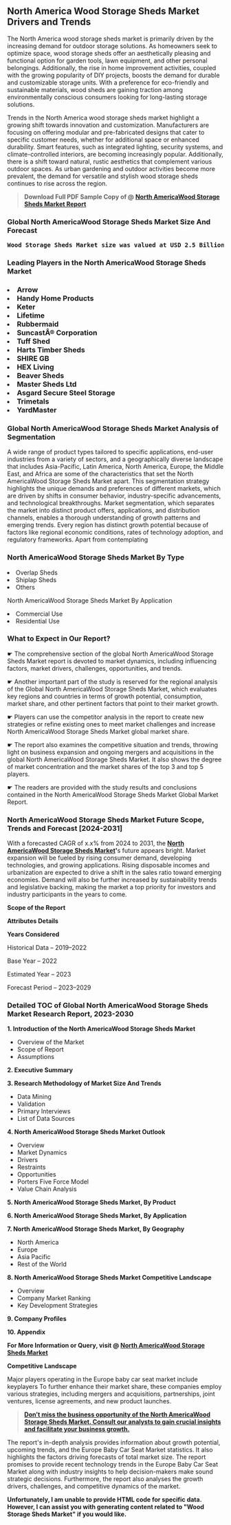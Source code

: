 <p><h2>North America Wood Storage Sheds Market Drivers and Trends</h2><p>The North America wood storage sheds market is primarily driven by the increasing demand for outdoor storage solutions. As homeowners seek to optimize space, wood storage sheds offer an aesthetically pleasing and functional option for garden tools, lawn equipment, and other personal belongings. Additionally, the rise in home improvement activities, coupled with the growing popularity of DIY projects, boosts the demand for durable and customizable storage units. With a preference for eco-friendly and sustainable materials, wood sheds are gaining traction among environmentally conscious consumers looking for long-lasting storage solutions.</p><p>Trends in the North America wood storage sheds market highlight a growing shift towards innovation and customization. Manufacturers are focusing on offering modular and pre-fabricated designs that cater to specific customer needs, whether for additional space or enhanced durability. Smart features, such as integrated lighting, security systems, and climate-controlled interiors, are becoming increasingly popular. Additionally, there is a shift toward natural, rustic aesthetics that complement various outdoor spaces. As urban gardening and outdoor activities become more prevalent, the demand for versatile and stylish wood storage sheds continues to rise across the region.</p></p><blockquote id="" class=""><strong>Download Full PDF Sample Copy of @&nbsp;<a href="https://www.verifiedmarketreports.com/download-sample/?rid=215490&utm_source=GitHub-Jan&utm_medium=262" target="_blank">North AmericaWood Storage Sheds Market Report</a>&nbsp;&nbsp;</strong></blockquote><h3 id="" class=""><strong>Global&nbsp;North AmericaWood Storage Sheds Market Size And Forecast</strong></h3><pre class="reader-text-block__code-block"><strong>Wood Storage Sheds Market size was valued at USD 2.5 Billion in 2022 and is projected to reach USD 4.0 Billion by 2030, growing at a CAGR of 6.2% from 2024 to 2030.</strong></pre><h3 id="" class="">Leading Players in the&nbsp;North AmericaWood Storage Sheds Market</h3><h3 class=""></Li><Li>Arrow</Li><Li> Handy Home Products</Li><Li> Keter</Li><Li> Lifetime</Li><Li> Rubbermaid</Li><Li> SuncastÂ® Corporation</Li><Li> Tuff Shed</Li><Li> Harts Timber Sheds</Li><Li> SHIRE GB</Li><Li> HEX Living</Li><Li> Beaver Sheds</Li><Li> Master Sheds Ltd</Li><Li> Asgard Secure Steel Storage</Li><Li> Trimetals</Li><Li> YardMaster</h3><h3 id="" class="">Global&nbsp;North AmericaWood Storage Sheds Market Analysis of Segmentation</h3><p id="" class="">A wide range of product types tailored to specific applications, end-user industries from a variety of sectors, and a geographically diverse landscape that includes Asia-Pacific, Latin America, North America, Europe, the Middle East, and Africa are some of the characteristics that set the North AmericaWood Storage Sheds Market apart. This segmentation strategy highlights the unique demands and preferences of different markets, which are driven by shifts in consumer behavior, industry-specific advancements, and technological breakthroughs. Market segmentation, which separates the market into distinct product offers, applications, and distribution channels, enables a thorough understanding of growth patterns and emerging trends. Every region has distinct growth potential because of factors like regional economic conditions, rates of technology adoption, and regulatory frameworks. Apart from contemplating</p><h3 id="" class="">North AmericaWood Storage Sheds Market&nbsp;By Type</h3><p></Li><Li>Overlap Sheds</Li><Li> Shiplap Sheds</Li><Li> Others</p><div class="" data-test-id=""><p>North AmericaWood Storage Sheds Market&nbsp;By Application</p></div><p class=""></Li><Li>Commercial Use</Li><Li> Residential Use</p><div class="" data-test-id=""><h3><span class="">What to Expect in Our Report?</span></h3></div><div class="" data-test-id=""><p><span class="">☛ The comprehensive section of the global North AmericaWood Storage Sheds Market report is devoted to market dynamics, including influencing factors, market drivers, challenges, opportunities, and trends.</span></p></div><div class="" data-test-id=""><p><span class="">☛ Another important part of the study is reserved for the regional analysis of the Global North AmericaWood Storage Sheds Market, which evaluates key regions and countries in terms of growth potential, consumption, market share, and other pertinent factors that point to their market growth.</span></p></div><div class="" data-test-id=""><p><span class="">☛ Players can use the competitor analysis in the report to create new strategies or refine existing ones to meet market challenges and increase North AmericaWood Storage Sheds Market global market share.</span></p></div><div class="" data-test-id=""><p><span class="">☛ The report also examines the competitive situation and trends, throwing light on business expansion and ongoing mergers and acquisitions in the global North AmericaWood Storage Sheds Market. It also shows the degree of market concentration and the market shares of the top 3 and top 5 players.</span></p></div><div class="" data-test-id=""><p><span class="">☛ The readers are provided with the study results and conclusions contained in the North AmericaWood Storage Sheds Market Global Market Report.</span></p></div><div class="" data-test-id=""><h3><span class="">North AmericaWood Storage Sheds Market Future Scope, Trends and Forecast [2024-2031]</span></h3></div><div class="" data-test-id=""><p><span class="">With a forecasted CAGR of x.x% from 2024 to 2031, the <strong><a href="https://www.verifiedmarketreports.com/download-sample/?rid=215490&utm_source=GitHub-Jan&utm_medium=262" target="_blank">North AmericaWood Storage Sheds Market</a>'</strong>s future appears bright. Market expansion will be fueled by rising consumer demand, developing technologies, and growing applications. Rising disposable incomes and urbanization are expected to drive a shift in the sales ratio toward emerging economies. Demand will also be further increased by sustainability trends and legislative backing, making the market a top priority for investors and industry participants in the years to come.</span></p><p id="ember66" class="ember-view reader-text-block__paragraph"><strong>Scope of the Report</strong></p><p id="ember67" class="ember-view reader-text-block__paragraph"><strong>Attributes Details</strong></p><p id="ember68" class="ember-view reader-text-block__paragraph"><strong>Years Considered</strong></p><p id="ember69" class="ember-view reader-text-block__paragraph">Historical Data &ndash; 2019&ndash;2022</p><p id="ember70" class="ember-view reader-text-block__paragraph">Base Year &ndash; 2022</p><p id="ember71" class="ember-view reader-text-block__paragraph">Estimated Year &ndash; 2023</p><p id="ember72" class="ember-view reader-text-block__paragraph">Forecast Period &ndash; 2023&ndash;2029</p></div><h3 id="" class="">Detailed TOC of Global North AmericaWood Storage Sheds Market Research Report, 2023-2030</h3><p id="" class=""><strong>1. Introduction of the North AmericaWood Storage Sheds Market</strong></p><ul><li>Overview of the Market</li><li>Scope of Report</li><li>Assumptions</li></ul><p id="" class=""><strong>2. Executive Summary</strong></p><p id="" class=""><strong>3. Research Methodology of Market Size And Trends</strong></p><ul><li>Data Mining</li><li>Validation</li><li>Primary Interviews</li><li>List of Data Sources</li></ul><p id="" class=""><strong>4. North AmericaWood Storage Sheds Market Outlook</strong></p><ul><li>Overview</li><li>Market Dynamics</li><li>Drivers</li><li>Restraints</li><li>Opportunities</li><li>Porters Five Force Model</li><li>Value Chain Analysis</li></ul><p id="" class=""><strong>5. North AmericaWood Storage Sheds Market, By Product</strong></p><p id="" class=""><strong>6. North AmericaWood Storage Sheds Market, By Application</strong></p><p id="" class=""><strong>7. North AmericaWood Storage Sheds Market, By Geography</strong></p><ul><li>North America</li><li>Europe</li><li>Asia Pacific</li><li>Rest of the World</li></ul><p id="" class=""><strong>8. North AmericaWood Storage Sheds Market Competitive Landscape</strong></p><ul><li>Overview</li><li>Company Market Ranking</li><li>Key Development Strategies</li></ul><p id="" class=""><strong>9. Company Profiles</strong></p><p id="" class=""><strong>10. Appendix</strong></p><p><strong>For More Information or Query, visit&nbsp;@ <a href="https://www.verifiedmarketreports.com/product/wood-storage-sheds-market/" target="_blank">North AmericaWood Storage Sheds Market</a></strong></p><p id="ember61" class="ember-view reader-text-block__paragraph"><strong>Competitive Landscape</strong></p><p id="ember62" class="ember-view reader-text-block__paragraph">Major players operating in the Europe baby car seat market include keyplayers To further enhance their market share, these companies employ various strategies, including mergers and acquisitions, partnerships, joint ventures, license agreements, and new product launches.</p><blockquote id="ember63" class="ember-view reader-text-block__blockquote"><strong><a href="https://www.verifiedmarketreports.com/download-sample/?rid=215490&utm_source=GitHub-Jan&utm_medium=262" target="_blank">Don&rsquo;t miss the business opportunity of the North AmericaWood Storage Sheds Market. Consult our analysts to gain crucial insights and facilitate your business growth.</a></strong></blockquote><p id="ember64" class="ember-view reader-text-block__paragraph">The report's in-depth analysis provides information about growth potential, upcoming trends, and the Europe Baby Car Seat Market statistics. It also highlights the factors driving forecasts of total market size. The report promises to provide recent technology trends in the Europe Baby Car Seat Market along with industry insights to help decision-makers make sound strategic decisions. Furthermore, the report also analyses the growth drivers, challenges, and competitive dynamics of the market.</p><p class="ember-view reader-text-block__paragraph"><strong>Unfortunately, I am unable to provide HTML code for specific data. However, I can assist you with generating content related to "Wood Storage Sheds Market" if you would like.</strong></p>
